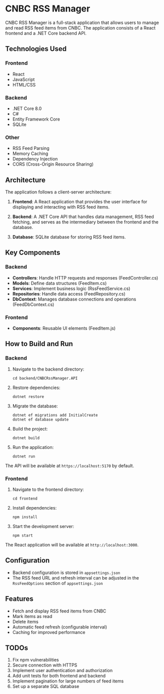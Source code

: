 # CNBC RSS Manager

CNBC RSS Manager is a full-stack application that allows users to manage and read RSS feed items from CNBC. The application consists of a React frontend and a .NET Core backend API.

## Technologies Used

### Frontend
- React
- JavaScript
- HTML/CSS

### Backend
- .NET Core 8.0
- C#
- Entity Framework Core
- SQLite

### Other
- RSS Feed Parsing
- Memory Caching
- Dependency Injection
- CORS (Cross-Origin Resource Sharing)

## Architecture

The application follows a client-server architecture:

1. **Frontend**: A React application that provides the user interface for displaying and interacting with RSS feed items.

2. **Backend**: A .NET Core API that handles data management, RSS feed fetching, and serves as the intermediary between the frontend and the database.

3. **Database**: SQLite database for storing RSS feed items.

## Key Components

### Backend

- **Controllers**: Handle HTTP requests and responses (FeedController.cs)
- **Models**: Define data structures (FeedItem.cs)
- **Services**: Implement business logic (RssFeedService.cs)
- **Repositories**: Handle data access (FeedRepository.cs)
- **DbContext**: Manages database connections and operations (FeedDbContext.cs)

### Frontend

- **Components**: Reusable UI elements (FeedItem.js)

## How to Build and Run

### Backend

1. Navigate to the backend directory:
   ```
   cd backend/CNBCRssManager.API
   ```

2. Restore dependencies:
   ```
   dotnet restore
   ```

3. Migrate the database:
   ```
   dotnet ef migrations add InitialCreate
   dotnet ef database update
   ```

4. Build the project:
   ```
   dotnet build
   ```

5. Run the application:
   ```
   dotnet run
   ```

The API will be available at `https://localhost:5170` by default.

### Frontend

1. Navigate to the frontend directory:
   ```
   cd frontend
   ```

2. Install dependencies:
   ```
   npm install
   ```

3. Start the development server:
   ```
   npm start
   ```

The React application will be available at `http://localhost:3000`.

## Configuration

- Backend configuration is stored in `appsettings.json`
- The RSS feed URL and refresh interval can be adjusted in the `RssFeedOptions` section of `appsettings.json`

## Features

- Fetch and display RSS feed items from CNBC
- Mark items as read
- Delete items
- Automatic feed refresh (configurable interval)
- Caching for improved performance

## TODOs

1. Fix npm vulnerabilities
2. Secure connection with HTTPS
3. Implement user authentication and authorization
4. Add unit tests for both frontend and backend
5. Implement pagination for large numbers of feed items
6. Set up a separate SQL database